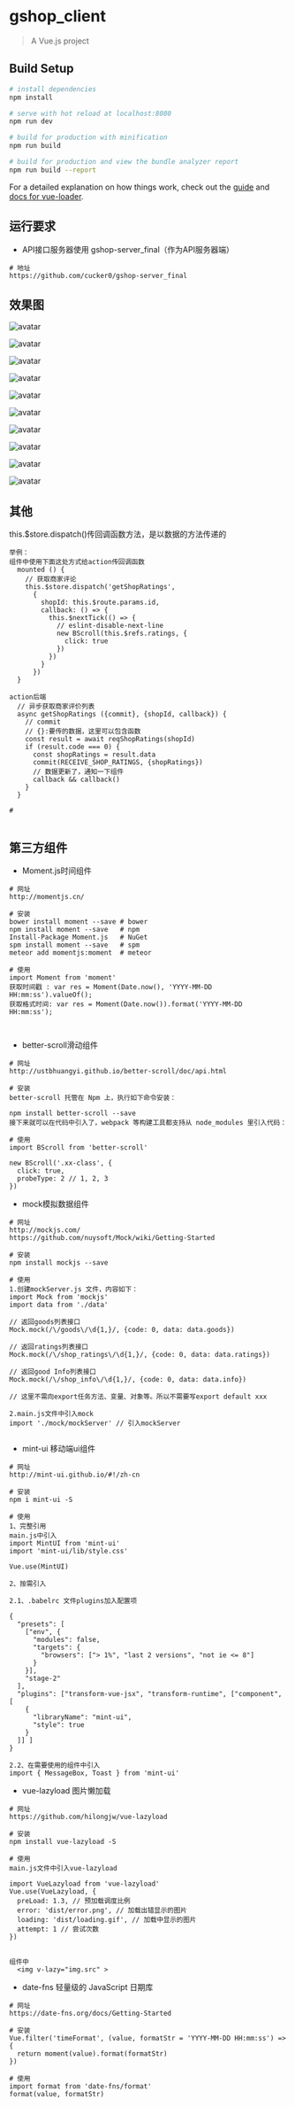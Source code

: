 # gshop_client

> A Vue.js project

## Build Setup

``` bash
# install dependencies
npm install

# serve with hot reload at localhost:8080
npm run dev

# build for production with minification
npm run build

# build for production and view the bundle analyzer report
npm run build --report
```

For a detailed explanation on how things work, check out the [guide](http://vuejs-templates.github.io/webpack/) and [docs for vue-loader](http://vuejs.github.io/vue-loader).

## 运行要求
* API接口服务器使用 gshop-server_final（作为API服务器端）
```
# 地址
https://github.com/cucker0/gshop-server_final

```

## 效果图

![avatar](./readme/images/19012101.png)

![avatar](./readme/images/19012102.png)

![avatar](./readme/images/19012103.png)

![avatar](./readme/images/19012104.png)

![avatar](./readme/images/19012105.png)

![avatar](./readme/images/19012106.png)

![avatar](./readme/images/19012107.png)

![avatar](./readme/images/19012108.png)

![avatar](./readme/images/19012109.png)

![avatar](./readme/images/19012110.png)


## 其他
this.$store.dispatch()传回调函数方法，是以数据的方法传递的
```
举例：
组件中使用下面这处方式给action传回调函数
  mounted () {
    // 获取商家评论
    this.$store.dispatch('getShopRatings',
      {
        shopId: this.$route.params.id,
        callback: () => {
          this.$nextTick(() => {
            // eslint-disable-next-line
            new BScroll(this.$refs.ratings, {
              click: true
            })
          })
        }
      })
  }

action后端
  // 异步获取商家评价列表
  async getShopRatings ({commit}, {shopId, callback}) {
    // commit
    // {}:要传的数据，这里可以包含函数
    const result = await reqShopRatings(shopId)
    if (result.code === 0) {
      const shopRatings = result.data
      commit(RECEIVE_SHOP_RATINGS, {shopRatings})
      // 数据更新了，通知一下组件
      callback && callback()
    }
  }

#


```

## 第三方组件
* Moment.js时间组件
```
# 网址
http://momentjs.cn/

# 安装
bower install moment --save # bower
npm install moment --save   # npm
Install-Package Moment.js   # NuGet
spm install moment --save   # spm
meteor add momentjs:moment  # meteor

# 使用
import Moment from 'moment'
获取时间戳 : var res = Moment(Date.now(), 'YYYY-MM-DD HH:mm:ss').valueOf();
获取格式时间: var res = Moment(Date.now()).format('YYYY-MM-DD HH:mm:ss');



```
* better-scroll滑动组件

```
# 网址
http://ustbhuangyi.github.io/better-scroll/doc/api.html

# 安装
better-scroll 托管在 Npm 上，执行如下命令安装：

npm install better-scroll --save
接下来就可以在代码中引入了，webpack 等构建工具都支持从 node_modules 里引入代码：

# 使用
import BScroll from 'better-scroll'

new BScroll('.xx-class', {
  click: true,
  probeType: 2 // 1, 2, 3
})

```

* mock模拟数据组件
```
# 网址
http://mockjs.com/
https://github.com/nuysoft/Mock/wiki/Getting-Started

# 安装
npm install mockjs --save

# 使用
1.创建mockServer.js 文件，内容如下：
import Mock from 'mockjs'
import data from './data'

// 返回goods列表接口
Mock.mock(/\/goods\/\d{1,}/, {code: 0, data: data.goods})

// 返回ratings列表接口
Mock.mock(/\/shop_ratings\/\d{1,}/, {code: 0, data: data.ratings})

// 返回good Info列表接口
Mock.mock(/\/shop_info\/\d{1,}/, {code: 0, data: data.info})

// 这里不需向export任务方法、变量、对象等。所以不需要写export default xxx

2.main.js文件中引入mock
import './mock/mockServer' // 引入mockServer


```

* mint-ui 移动端ui组件
```
# 网址
http://mint-ui.github.io/#!/zh-cn

# 安装
npm i mint-ui -S

# 使用
1、完整引用
main.js中引入
import MintUI from 'mint-ui'
import 'mint-ui/lib/style.css'

Vue.use(MintUI)

2、按需引入

2.1、.babelrc 文件plugins加入配置项

{
  "presets": [
    ["env", {
      "modules": false,
      "targets": {
        "browsers": ["> 1%", "last 2 versions", "not ie <= 8"]
      }
    }],
    "stage-2"
  ],
  "plugins": ["transform-vue-jsx", "transform-runtime", ["component", [
    {
      "libraryName": "mint-ui",
      "style": true
    }
  ]] ]
}

2.2、在需要使用的组件中引入
import { MessageBox, Toast } from 'mint-ui'

```

* vue-lazyload 图片懒加载
```
# 网址
https://github.com/hilongjw/vue-lazyload

# 安装
npm install vue-lazyload -S

# 使用
main.js文件中引入vue-lazyload

import VueLazyload from 'vue-lazyload'
Vue.use(VueLazyload, {
  preLoad: 1.3, // 预加载调度比例
  error: 'dist/error.png', // 加载出错显示的图片
  loading: 'dist/loading.gif', // 加载中显示的图片
  attempt: 1 // 尝试次数
})


组件中
  <img v-lazy="img.src" >
```

* date-fns 轻量级的 JavaScript 日期库
```
# 网址
https://date-fns.org/docs/Getting-Started

# 安装
Vue.filter('timeFormat', (value, formatStr = 'YYYY-MM-DD HH:mm:ss') => {
  return moment(value).format(formatStr)
})

# 使用
import format from 'date-fns/format'
format(value, formatStr)

```

